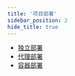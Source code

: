```yaml
---
title: '项目部署'
sidebar_position: 2
hide_title: true
---
```


- [独立部署](output/goframe-v2.5-md/项目开发/项目部署/独立部署)
- [代理部署](output/goframe-v2.5-md/项目开发/项目部署/代理部署)
- [容器部署](output/goframe-v2.5-md/项目开发/项目部署/容器部署)